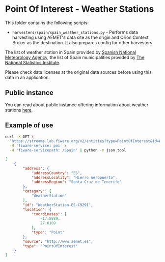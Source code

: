 # Point Of Interest - Weather Stations

This folder contains the following scripts: 
-   `harvesters/spain/spain_weather_stations.py` - Performs data harvesting using AEMET's data site as the origin and 
Orion Context Broker as the destination. It also prepares config for other harvesters.

The list of weather station in Spain provided by [Spanish National Meteorology Agency](http://aemet.es),
the list of Spain municipalities provided by [The National Statistics Institute](http://ine.es/en/).

Please check data licenses at the original data sources before using this data
in an application.

## Public instance

You can read about public instance offering information about weather stations [here](../../gsma.md).

## Example of use

```bash
curl -X GET \
  'https://streams.lab.fiware.org/v2/entities?type=PointOfInterest&id=WeatherStation-ES-C929I' \
  -H 'fiware-service: poi' \
  -H 'fiware-servicepath: /Spain' | python -m json.tool
```

```json
[
    {
        "address": {
            "addressCountry": "ES",
            "addressLocality": "Hierro Aeropuerto",
            "addressRegion": "Santa Cruz de Tenerife"
        },
        "category": [
            "WeatherStation"
        ],
        "id": "WeatherStation-ES-C929I",
        "location": {
            "coordinates": [
                -17.8889,
                27.8189
            ],
            "type": "Point"
        },
        "source": "http://www.aemet.es",
        "type": "PointOfInterest"
    }
]
```
